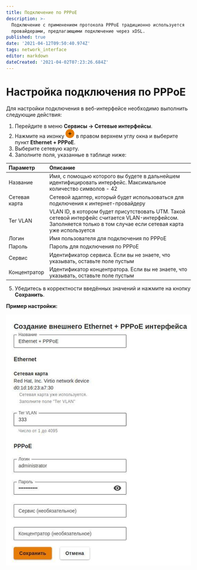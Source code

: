 ```yaml
---
title: Подключение по PPPoE
description: >-
  Подключение с применением протокола PPPoE традиционно используется
  провайдерами, предлагающими подключение через xDSL.
published: true
date: '2021-04-12T09:50:40.974Z'
tags: network_interface
editor: markdown
dateCreated: '2021-04-02T07:23:26.684Z'
---
```


# Настройка подключения по PPPoE

Для настройки подключения в веб-интерфейсе необходимо выполнить следующие действия: 

1. Перейдите в меню **Сервисы -&gt; Сетевые интерфейсы**. 
2. Нажмите на иконку ![ok\_with\_icon.png](../.gitbook/assets/ok_with_icon%20%283%29%20%283%29%20%283%29%20%281%29.png) в правом верхнем углу окна и выберите пункт **Ethernet + PPPoE**.
3. Выберите сетевую карту. 
4. Заполните поля, указанные в таблице ниже:

| Параметр | Описание |
| :--- | :--- |
| Название | Имя, с помощью которого вы будете в дальнейшем идентифицировать интерфейс. Максимальное количество символов - 42 |
| Сетевая карта | Сетевой адаптер, который будет использоваться для подключения к интернет-провайдеру |
| Тег VLAN | VLAN ID, в котором будет присутствовать UTM. Такой сетевой интерфейс считается VLAN-интерфейсом. Заполняется только в том случае если сетевая карта уже используется |
| Логин | Имя пользователя для подключения по PPPoE |
| Пароль | Пароль для подключения по PPPoE |
| Сервис | Идентификатор сервиса. Если вы не знаете, что указывать, оставьте поле пустым |
| Концентратор | Идентификатор концентратора. Если вы не знаете, что указывать, оставьте поле пустым |

5. Убедитесь в корректности введённых значений и нажмите на кнопку **Сохранить**.

**Пример настройки:**

![](../.gitbook/assets/ethernet+pppoe.jpg)

